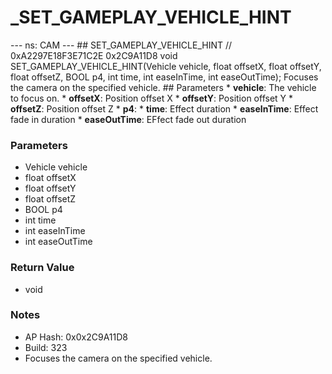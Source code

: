 # _SET_GAMEPLAY_VEHICLE_HINT

--- ns: CAM --- ## SET_GAMEPLAY_VEHICLE_HINT  // 0xA2297E18F3E71C2E 0x2C9A11D8 void SET_GAMEPLAY_VEHICLE_HINT(Vehicle vehicle, float offsetX, float offsetY, float offsetZ, BOOL p4, int time, int easeInTime, int easeOutTime); Focuses the camera on the specified vehicle.  ## Parameters * **vehicle**: The vehicle to focus on. * **offsetX**: Position offset X * **offsetY**: Position offset Y * **offsetZ**: Position offset Z * **p4**: * **time**: Effect duration * **easeInTime**: Effect fade in duration * **easeOutTime**: EFfect fade out duration

### Parameters
* Vehicle vehicle
* float offsetX
* float offsetY
* float offsetZ
* BOOL p4
* int time
* int easeInTime
* int easeOutTime

### Return Value
* void

### Notes
* AP Hash: 0x0x2C9A11D8
* Build: 323
* Focuses the camera on the specified vehicle.

